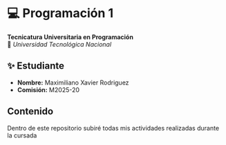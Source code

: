 # 💻 Programación 1  
**Tecnicatura Universitaria en Programación**  
📍 *Universidad Tecnológica Nacional*  

## ✨ Estudiante  
- **Nombre:** Maximiliano Xavier Rodriguez 
- **Comisión:** M2025-20

## Contenido
Dentro de este repositorio subiré todas mis actividades realizadas durante la cursada
